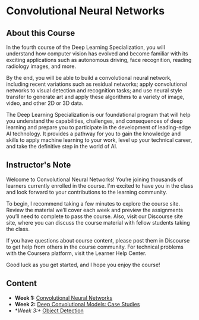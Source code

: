 # Convolutional Neural Networks

## About this Course
In the fourth course of the Deep Learning Specialization, you will understand how computer vision has evolved and become familiar with its exciting applications such as autonomous driving, face recognition, reading radiology images, and more.

By the end, you will be able to build a convolutional neural network, including recent variations such as residual networks; apply convolutional networks to visual detection and recognition tasks; and use neural style transfer to generate art and apply these algorithms to a variety of image, video, and other 2D or 3D data.

The Deep Learning Specialization is our foundational program that will help you understand the capabilities, challenges, and consequences of deep learning and prepare you to participate in the development of leading-edge AI technology. It provides a pathway for you to gain the knowledge and skills to apply machine learning to your work, level up your technical career, and take the definitive step in the world of AI.

## Instructor's Note
Welcome to Convolutional Neural Networks! You’re joining thousands of learners currently enrolled in the course. I'm excited to have you in the class and look forward to your contributions to the learning community.

To begin, I recommend taking a few minutes to explore the course site. Review the material we’ll cover each week and preview the assignments you’ll need to complete to pass the course. Also, visit our Discourse site site, where you can discuss the course material with fellow students taking the class.

If you have questions about course content, please post them in Discourse to get help from others in the course community. For technical problems with the Coursera platform, visit the Learner Help Center.

Good luck as you get started, and I hope you enjoy the course!

## Content
* **Week 1:** [Convolutional Neural Networks](./Week1/README.md)
* **Week 2:** [Deep Convolutional Models: Case Studies](./Week2/README.md)
* **Week 3:+* [Object Detection](./Week3/README.md)
